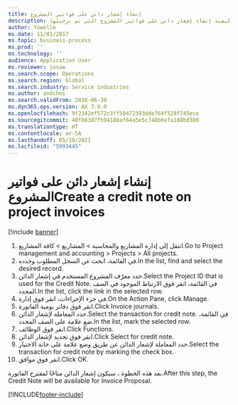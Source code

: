 ```yaml
---
title: إنشاء إشعار دائن على فواتير المشروع
description: توضح هذه العملية كيفية إنشاء إشعار دائن على فواتير المشروع التي تم ترحيلها.
author: Yowelle
ms.date: 11/01/2017
ms.topic: business-process
ms.prod: ''
ms.technology: ''
audience: Application User
ms.reviewer: josaw
ms.search.scope: Operations
ms.search.region: Global
ms.search.industry: Service industries
ms.author: andchoi
ms.search.validFrom: 2016-06-30
ms.dyn365.ops.version: AX 7.0.0
ms.openlocfilehash: 9f2342ef572c3ff50472393dde764f528f745ece
ms.sourcegitcommit: 40f68387f594180af64a5e5c748b6efa188bd300
ms.translationtype: HT
ms.contentlocale: ar-SA
ms.lasthandoff: 05/10/2021
ms.locfileid: "5993445"
---
```

# <a name="create-a-credit-note-on-project-invoices"></a><span data-ttu-id="18382-103">إنشاء إشعار دائن على فواتير المشروع</span><span class="sxs-lookup"><span data-stu-id="18382-103">Create a credit note on project invoices</span></span>

[!include [banner](../../includes/banner.md)]

1. <span data-ttu-id="18382-104">انتقل إلى إدارة المشاريع والمحاسبة > المشاريع > كافة المشاريع.</span><span class="sxs-lookup"><span data-stu-id="18382-104">Go to Project management and accounting > Projects > All projects.</span></span> 
2. <span data-ttu-id="18382-105">في القائمة، ابحث عن السجل المطلوب وحدده.</span><span class="sxs-lookup"><span data-stu-id="18382-105">In the list, find and select the desired record.</span></span> 
3. <span data-ttu-id="18382-106">حدد معرّف المشروع المستخدم في إشعار الدائن.</span><span class="sxs-lookup"><span data-stu-id="18382-106">Select the Project ID that is used for the Credit Note.</span></span> <span data-ttu-id="18382-107">في القائمة، انقر فوق الارتباط الموجود في الصف المحدد.</span><span class="sxs-lookup"><span data-stu-id="18382-107">In the list, click the link in the selected row.</span></span> 
4. <span data-ttu-id="18382-108">في جزء الإجراءات، انقر فوق إدارة.</span><span class="sxs-lookup"><span data-stu-id="18382-108">On the Action Pane, click Manage.</span></span> 
5. <span data-ttu-id="18382-109">انقر فوق دفاتر يومية الفاتورة.</span><span class="sxs-lookup"><span data-stu-id="18382-109">Click Invoice journals.</span></span> 
6. <span data-ttu-id="18382-110">حدد المعاملة لإشعار الدائن.</span><span class="sxs-lookup"><span data-stu-id="18382-110">Select the transaction for credit note.</span></span> <span data-ttu-id="18382-111">في القائمة، ضع علامة على الصف المحدد.</span><span class="sxs-lookup"><span data-stu-id="18382-111">In the list, mark the selected row.</span></span> 
7. <span data-ttu-id="18382-112">انقر فوق الوظائف.</span><span class="sxs-lookup"><span data-stu-id="18382-112">Click Functions.</span></span> 
8. <span data-ttu-id="18382-113">انقر فوق تحديد لإشعار الدائن.</span><span class="sxs-lookup"><span data-stu-id="18382-113">Click Select for credit note.</span></span> 
9. <span data-ttu-id="18382-114">حدد المعاملة لإشعار الدائن عن طريق وضع علامة على خانة الاختيار.</span><span class="sxs-lookup"><span data-stu-id="18382-114">Select the transaction for credit note by marking the check box.</span></span>
10. <span data-ttu-id="18382-115">انقر فوق موافق.</span><span class="sxs-lookup"><span data-stu-id="18382-115">Click OK.</span></span> 

<span data-ttu-id="18382-116">بعد هذه الخطوة ، سيكون إشعار الدائن متاحًا لمقترح الفاتورة.</span><span class="sxs-lookup"><span data-stu-id="18382-116">After this step, the Credit Note will be available for Invoice Proposal.</span></span>


[!INCLUDE[footer-include](../../includes/footer-banner.md)]